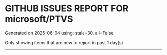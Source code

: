 
# GITHUB ISSUES REPORT FOR microsoft/PTVS


Generated on 2025-06-04 using: stale=30, all=False


Only showing items that are new to report in past 1 day(s)


---




















